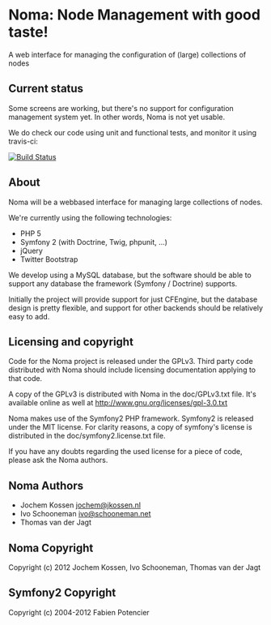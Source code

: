 Noma: Node Management with good taste!
======================================

A web interface for managing the configuration of (large) collections of nodes

Current status
--------------

Some screens are working, but there's no support for configuration management
system yet. In other words, Noma is not yet usable.

We do check our code using unit and functional tests, and monitor it using travis-ci:

[![Build Status](https://travis-ci.org/jkossen/noma.png)](https://travis-ci.org/jkossen/noma)

About
-----

Noma will be a webbased interface for managing large collections of nodes.

We're currently using the following technologies:

 * PHP 5
 * Symfony 2 (with Doctrine, Twig, phpunit, ...)
 * jQuery
 * Twitter Bootstrap

We develop using a MySQL database, but the software should be able to support
any database the framework (Symfony / Doctrine) supports.

Initially the project will provide support for just CFEngine, but the database
design is pretty flexible, and support for other backends should be relatively
easy to add.

Licensing and copyright
-----------------------

Code for the Noma project is released under the GPLv3. Third party code
distributed with Noma should include licensing documentation applying to that
code.

A copy of the GPLv3 is distributed with Noma in the doc/GPLv3.txt file. It's
available online as well at http://www.gnu.org/licenses/gpl-3.0.txt

Noma makes use of the Symfony2 PHP framework. Symfony2 is released under the
MIT license. For clarity reasons, a copy of symfony's license is distributed in
the doc/symfony2.license.txt file.

If you have any doubts regarding the used license for a piece of code, please
ask the Noma authors.

Noma Authors
------------

* Jochem Kossen <jochem@jkossen.nl>
* Ivo Schooneman <ivo@schooneman.net>
* Thomas van der Jagt

Noma Copyright
--------------
Copyright (c) 2012 Jochem Kossen, Ivo Schooneman, Thomas van der Jagt

Symfony2 Copyright
------------------
Copyright (c) 2004-2012 Fabien Potencier


